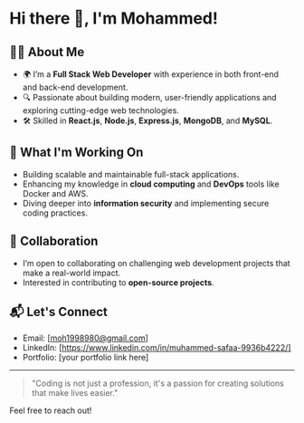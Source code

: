 # Hi there 👋, I'm Mohammed! 

## 👨‍💻 About Me
- 🌍 I’m a **Full Stack Web Developer** with experience in both front-end and back-end development.
- 🔍 Passionate about building modern, user-friendly applications and exploring cutting-edge web technologies.
- 🛠 Skilled in **React.js**, **Node.js**, **Express.js**, **MongoDB**, and **MySQL**.

## 🚀 What I'm Working On
- Building scalable and maintainable full-stack applications.
- Enhancing my knowledge in **cloud computing** and **DevOps** tools like Docker and AWS.
- Diving deeper into **information security** and implementing secure coding practices.

## 🤝 Collaboration
- I’m open to collaborating on challenging web development projects that make a real-world impact.
- Interested in contributing to **open-source projects**.

## 📬 Let's Connect
- Email: [moh1998980@gmail.com]
- LinkedIn: [https://www.linkedin.com/in/muhammed-safaa-9936b4222/]
- Portfolio: [your portfolio link here]

---

> "Coding is not just a profession, it's a passion for creating solutions that make lives easier."

Feel free to reach out!
